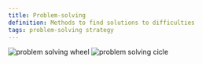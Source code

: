 ```yaml
---
title: Problem-solving
definition: Methods to find solutions to difficulties
tags: problem-solving strategy
---
```


![problem solving wheel](https://assets.aboutkidshealth.ca/AKHAssets/iCanCopeSCD/bright_ideas_wheel_SCD_J4T.png)
![problem solving cicle](https://www.humorthatworks.com/wp-content/uploads/2012/10/Problem-Solving-Cycle.jpg)
